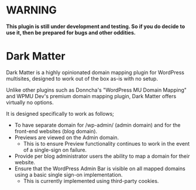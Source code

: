 # WARNING

**This plugin is still under development and testing. So if you do decide to use it, then be prepared for bugs and other oddities.**

# Dark Matter

Dark Matter is a highly opinionated domain mapping plugin for WordPress multisites, designed to work out of the box as-is with no setup.

Unlike other plugins such as Donncha's "WordPress MU Domain Mapping" and WPMU Dev's premium domain mapping plugin, Dark Matter offers virtually no options.

It is designed specifically to work as follows;

* To have separate domain for /wp-admin/ (admin domain) and for the front-end websites (blog domain).
* Previews are viewed on the Admin domain.
  * This is to ensure Preview functionality continues to work in the event of a single-sign on failure.
* Provide per blog administrator users the ability to map a domain for their website.
* Ensure that the WordPress Admin Bar is visible on all mapped domains using a basic single sign-on implementation.
  * This is currently implemented using third-party cookies.
